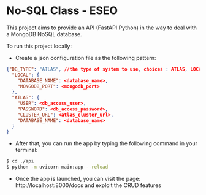 # No-SQL Class - ESEO

This project aims to provide an API (FastAPI Python) in the way to deal with a MongoDB NoSQL database.

To run this project locally:

- Create a json configuration file as the following pattern:
```json
{"DB_TYPE": "ATLAS", //the type of system to use, choices : ATLAS, LOCAL
  "LOCAL": {
    "DATABASE_NAME": <database_name>,
    "MONGODB_PORT": <mongodb_port>
  },
  "ATLAS": {
    "USER": <db_access_user>,
    "PASSWORD": <db_access_password>,
    "CLUSTER_URL": <atlas_cluster_url>,
    "DATABASE_NAME": <database_name>
  }
}
```

- After that, you can run the app by typing the following command in your terminal:
```bash
$ cd ./api
$ python -m uvicorn main:app --reload
```

- Once the app is launched, you can visit the page: http://localhost:8000/docs and exploit the CRUD features
